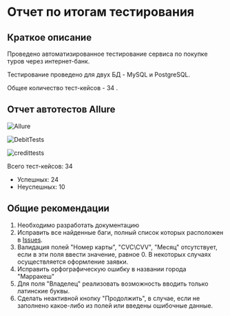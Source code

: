 # Отчет по итогам тестирования
## Краткое описание
Проведено автоматизированное тестирование сервиса по покупке туров через интернет-банк.

Тестирование проведено для двух БД - MySQL и PostgreSQL.

Общее количество тест-кейсов - 34 .

## Отчет автотестов Allure 
![Allure](https://user-images.githubusercontent.com/103990001/195701715-3a363aaa-97fd-4255-bbd5-09703eec6f9d.png)

![DebitTests](https://user-images.githubusercontent.com/103990001/195702278-77cb08b7-ce59-4738-84d0-ce5bfd2185e4.png)

![credittests](https://user-images.githubusercontent.com/103990001/195702335-ca14733f-3a8f-4a3f-9bca-d93e9692f407.png)


Всего тест-кейсов: 34
* Успешных: 24
* Неуспешных: 10



## Общие рекомендации
1. Необходимо разработать документацию
2. Исправить все найденные баги, полный список которых расположен в [Issues](https://github.com/Ihtiyar91/DiplomProject/issues).
3. Валидация полей "Номер карты", "CVC\CVV", "Месяц" отсутствует, если в эти поля ввести значение, равное 0. В некоторых случаях осуществляется оформление заявки.
4. Исправить орфографическую ошибку в названии города "Марракеш"
5. Для поля "Владелец" реализовать возможность вводить только латинские буквы.
6. Сделать неактивной кнопку "Продолжить", в случае, если не заполнено какое-либо из полей или введены ошибочные данные.
